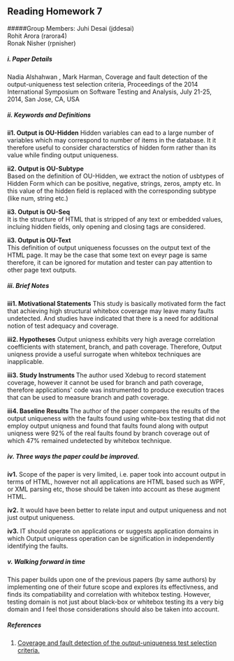 ## Reading Homework 7
#####Group Members:
Juhi Desai (jddesai)  
Rohit Arora (rarora4)  
Ronak Nisher (rpnisher)  

##### i. Paper Details
Nadia Alshahwan , Mark Harman, Coverage and fault detection of the output-uniqueness test selection criteria, Proceedings of the 2014 International Symposium on Software Testing and Analysis, July 21-25, 2014, San Jose, CA, USA 

##### ii. Keywords and Definitions  
<b>ii1. Output is OU-Hidden</b> 
Hidden variables can ead to a large number of variables which may correspond to number of items in the database. It it therefore useful to consider characterstics of hidden form rather than its value while finding output uniqueness.
 
<b>ii2. Output is OU-Subtype</b>   
Based on the definition of OU-Hidden, we extract the notion of usbtypes of Hidden Form which can be positive, negative, strings, zeros, ampty etc. In this value of the hidden field is replaced with the corresponding subtype (like num, string etc.)

<b>ii3. Output is OU-Seq</b>   
It is the structure of HTML that is stripped of any text or embedded values, incluing hidden fields, only opening and closing tags are considered.

<b>ii3. Output is OU-Text</b>   
This definition of output uniqueness focusses on the output text of the HTML page. It may be the case that some text on eveyr page is same therefore, it can be ignored for mutation and tester can pay attention to other page text outputs.

##### iii. Brief Notes
<b> iii1. Motivational Statements</b> 
This study is basically motivated form the fact that achieving high structural whitebox coverage may leave many faults undetected. And studies have indicated that there is a need for additional notion of test adequacy  and coverage.

<b> iii2. Hypotheses</b> 
Output uniqness exhibits very high average correlation coefficients with statement, branch, and path coverage. Therefore, Output uniqness provide a useful surrogate when whitebox techniques are  inapplicable.

<b> iii3. Study Instruments  </b> 
The author used Xdebug to record statement coverage, however it cannot be used for branch and path coverage, therefore applications' code was instrumented to produce execution traces that can be used to measure branch and path coverage.

<b> iii4. Baseline Results </b>
The author of the paper compares the results of the output uniqueness with the faults found using white-box testing that did not employ output uniqness and found that faults found along with output uniqness were 92% of the real faults found by branch coverage out of which 47% remained undetected by whitebox technique.

##### iv. Three ways the paper could be improved.

<b> iv1.</b> Scope of the paper is very limited, i.e. paper took into account output in terms of HTML, however not all applications are HTML based such as WPF, or XML parsing etc, those should be taken into account as these augment HTML.

<b> iv2.</b> It would have been better to relate input and output uniqueness and not just output uniqueness.  

<b> iv3.</b> IT should operate on applications or suggests application domains in which Output uniquness operation can be signification in independently identifying the faults. 


##### v. Walking forward in time
This paper builds upon one of the previous papers (by same authors) by implementing one of their future scope and explores its effectivness, and finds its compatiability and correlation with whitebox testing. However, testing domain is not just about black-box or whitebox testing its a very big domain and I feel those considerations should also be taken into account.  

##### References 
1. [Coverage and fault detection of the output-uniqueness test selection criteria.](http://dl.acm.org/citation.cfm?id=2610413)
